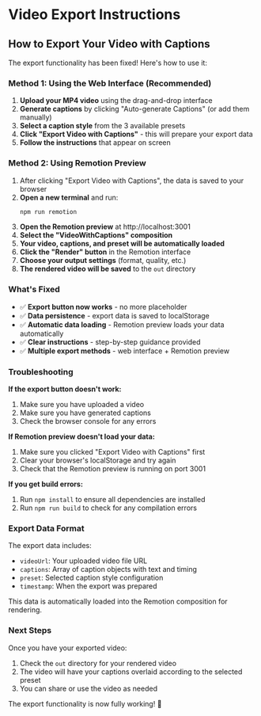 # Video Export Instructions

## How to Export Your Video with Captions

The export functionality has been fixed! Here's how to use it:

### Method 1: Using the Web Interface (Recommended)

1. **Upload your MP4 video** using the drag-and-drop interface
2. **Generate captions** by clicking "Auto-generate Captions" (or add them manually)
3. **Select a caption style** from the 3 available presets
4. **Click "Export Video with Captions"** - this will prepare your export data
5. **Follow the instructions** that appear on screen

### Method 2: Using Remotion Preview

1. After clicking "Export Video with Captions", the data is saved to your browser
2. **Open a new terminal** and run:
   ```bash
   npm run remotion
   ```
3. **Open the Remotion preview** at http://localhost:3001
4. **Select the "VideoWithCaptions" composition**
5. **Your video, captions, and preset will be automatically loaded**
6. **Click the "Render" button** in the Remotion interface
7. **Choose your output settings** (format, quality, etc.)
8. **The rendered video will be saved** to the `out` directory

### What's Fixed

- ✅ **Export button now works** - no more placeholder
- ✅ **Data persistence** - export data is saved to localStorage
- ✅ **Automatic data loading** - Remotion preview loads your data automatically
- ✅ **Clear instructions** - step-by-step guidance provided
- ✅ **Multiple export methods** - web interface + Remotion preview

### Troubleshooting

**If the export button doesn't work:**
1. Make sure you have uploaded a video
2. Make sure you have generated captions
3. Check the browser console for any errors

**If Remotion preview doesn't load your data:**
1. Make sure you clicked "Export Video with Captions" first
2. Clear your browser's localStorage and try again
3. Check that the Remotion preview is running on port 3001

**If you get build errors:**
1. Run `npm install` to ensure all dependencies are installed
2. Run `npm run build` to check for any compilation errors

### Export Data Format

The export data includes:
- `videoUrl`: Your uploaded video file URL
- `captions`: Array of caption objects with text and timing
- `preset`: Selected caption style configuration
- `timestamp`: When the export was prepared

This data is automatically loaded into the Remotion composition for rendering.

### Next Steps

Once you have your exported video:
1. Check the `out` directory for your rendered video
2. The video will have your captions overlaid according to the selected preset
3. You can share or use the video as needed

The export functionality is now fully working! 🎉

